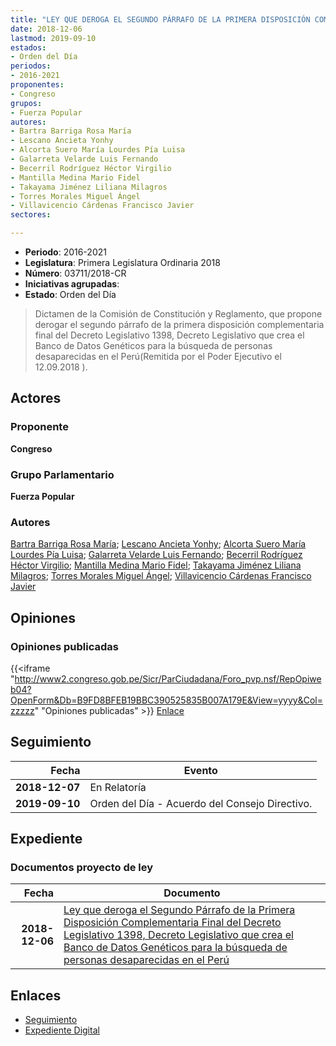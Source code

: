 ```yaml
---
title: "LEY QUE DEROGA EL SEGUNDO PÁRRAFO DE LA PRIMERA DISPOSICIÓN COMPLEMENTARIA FINAL DEL DECRETO LEGISLATIVO 1398, DECRETO LEGISLATIVO QUE CREA EL BANCO DE DATOS GENÉTICOS PARA LA BÚSQUEDA DE PERSONA DESAPARECIDAS EN EL PERÚ"
date: 2018-12-06
lastmod: 2019-09-10
estados:
- Orden del Día
periodos:
- 2016-2021
proponentes:
- Congreso
grupos:
- Fuerza Popular
autores:
- Bartra Barriga Rosa María
- Lescano Ancieta Yonhy
- Alcorta Suero María Lourdes Pía Luisa
- Galarreta Velarde Luis Fernando
- Becerril Rodríguez Héctor Virgilio
- Mantilla Medina Mario Fidel
- Takayama Jiménez Liliana Milagros
- Torres Morales Miguel Ángel
- Villavicencio Cárdenas Francisco Javier
sectores:

---
```

- **Periodo**: 2016-2021
- **Legislatura**: Primera Legislatura Ordinaria 2018
- **Número**: 03711/2018-CR
- **Iniciativas agrupadas**: 
- **Estado**: Orden del Día

> Dictamen de la Comisión de Constitución y Reglamento, que propone derogar el segundo párrafo de la primera disposición complementaria final del Decreto Legislativo 1398, Decreto Legislativo que crea el Banco de Datos Genéticos para la búsqueda de personas desaparecidas en el Perú(Remitida por el Poder Ejecutivo el 12.09.2018 ).


## Actores

### Proponente

**Congreso**

### Grupo Parlamentario

**Fuerza Popular**

### Autores

[Bartra Barriga Rosa María](mailto:mailto:rbartra@congreso.gob.pe); [Lescano Ancieta Yonhy](mailto:mailto:ylescano@congreso.gob.pe); [Alcorta Suero María Lourdes Pía Luisa](mailto:mailto:lalcorta@congreso.gob.pe); [Galarreta Velarde Luis Fernando](mailto:mailto:lgalarreta@congreso.gob.pe); [Becerril Rodríguez Héctor Virgilio](mailto:mailto:hbecerril@congreso.gob.pe); [Mantilla Medina Mario Fidel](mailto:mailto:mmantilla@congreso.gob.pe); [Takayama Jiménez Liliana Milagros](mailto:mailto:ltakayama@congreso.gob.pe); [Torres Morales Miguel Ángel](mailto:mailto:mtorresm@congreso.gob.pe); [Villavicencio Cárdenas Francisco Javier](mailto:mailto:fvillavicencio@congreso.gob.pe)

## Opiniones

### Opiniones publicadas

{{<iframe "http://www2.congreso.gob.pe/Sicr/ParCiudadana/Foro_pvp.nsf/RepOpiweb04?OpenForm&Db=B9FD8BFEB19BBC390525835B007A179E&View=yyyy&Col=zzzzz" "Opiniones publicadas" >}}
[Enlace](http://www2.congreso.gob.pe/Sicr/ParCiudadana/Foro_pvp.nsf/RepOpiweb04?OpenForm&Db=B9FD8BFEB19BBC390525835B007A179E&View=yyyy&Col=zzzzz)


## Seguimiento

| Fecha | Evento |
|------:|--------|
| **2018-12-07** | En Relatoría |
| **2019-09-10** | Orden del Día - Acuerdo del Consejo Directivo. |

## Expediente

### Documentos proyecto de ley

| Fecha | Documento |
|------:|-----------|
| **2018-12-06** | [Ley que deroga el Segundo Párrafo de la Primera Disposición Complementaria Final del Decreto Legislativo 1398, Decreto Legislativo que crea el Banco de Datos Genéticos para la búsqueda de personas desaparecidas en el Perú](http://www.leyes.congreso.gob.pe/Documentos/2016_2021/Proyectos_de_Ley_y_de_Resoluciones_Legislativas/PL0371120181206.pdf) |

## Enlaces

- [Seguimiento](http://www2.congreso.gob.pe/Sicr/TraDocEstProc/CLProLey2016.nsf/f7fff46988ca05b1052578e100829cc7/c069b3f4ebe57aa10525835b0075fb1a?OpenDocument)
- [Expediente Digital](http://www2.congreso.gob.pe/Sicr/TraDocEstProc/CLProLey2016.nsf/f7fff46988ca05b1052578e100829cc7/c069b3f4ebe57aa10525835b0075fb1a?OpenDocument&Click=05257FB7005EB655.eb71d0cf91d8294e05256cdf006b5706/$Body/0.1C6C)

